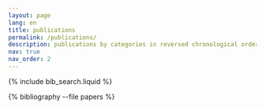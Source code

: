 ```yaml
---
layout: page
lang: en
title: publications
permalink: /publications/
description: publications by categories in reversed chronological order. generated by jekyll-scholar.
nav: true
nav_order: 2
---
```


<!-- _pages/publications.en.md -->

<!-- Bibsearch Feature -->

{% include bib_search.liquid %}

<div class="publications">

{% bibliography --file papers %}

</div>
